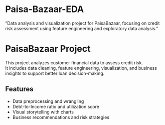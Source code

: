 # Paisa-Bazaar-EDA
“Data analysis and visualization project for PaisaBazaar, focusing on credit risk assessment using feature engineering and exploratory data analysis.”

# PaisaBazaar Project

This project analyzes customer financial data to assess credit risk.  
It includes data cleaning, feature engineering, visualization, and business insights 
to support better loan decision-making.  

## Features
- Data preprocessing and wrangling
- Debt-to-Income ratio and utilization score
- Visual storytelling with charts
- Business recommendations and risk strategies
